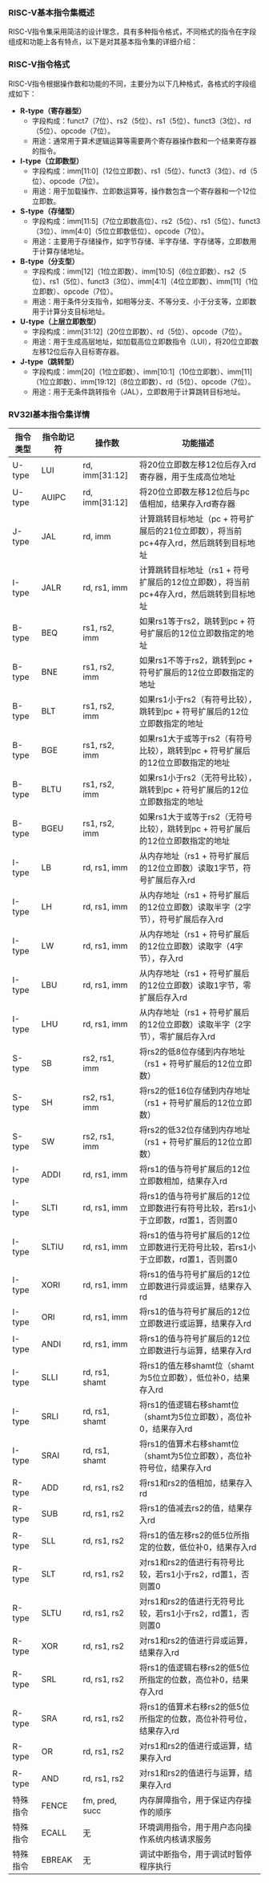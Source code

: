 ### RISC-V基本指令集概述
RISC-V指令集采用简洁的设计理念，具有多种指令格式，不同格式的指令在字段组成和功能上各有特点，以下是对其基本指令集的详细介绍：

### RISC-V指令格式
RISC-V指令根据操作数和功能的不同，主要分为以下几种格式，各格式的字段组成如下：
- **R-type（寄存器型）**
    - 字段构成：funct7（7位）、rs2（5位）、rs1（5位）、funct3（3位）、rd（5位）、opcode（7位）。
    - 用途：通常用于算术逻辑运算等需要两个寄存器操作数和一个结果寄存器的指令。
- **I-type（立即数型）**
    - 字段构成：imm[11:0]（12位立即数）、rs1（5位）、funct3（3位）、rd（5位）、opcode（7位）。
    - 用途：用于加载操作、立即数运算等，操作数包含一个寄存器和一个12位立即数。
- **S-type（存储型）**
    - 字段构成：imm[11:5]（7位立即数高位）、rs2（5位）、rs1（5位）、funct3（3位）、imm[4:0]（5位立即数低位）、opcode（7位）。
    - 用途：主要用于存储操作，如字节存储、半字存储、字存储等，立即数用于计算存储地址。
- **B-type（分支型）**
    - 字段构成：imm[12]（1位立即数）、imm[10:5]（6位立即数）、rs2（5位）、rs1（5位）、funct3（3位）、imm[4:1]（4位立即数）、imm[11]（1位立即数）、opcode（7位）。
    - 用途：用于条件分支指令，如相等分支、不等分支、小于分支等，立即数用于计算分支目标地址。
- **U-type（上层立即数型）**
    - 字段构成：imm[31:12]（20位立即数）、rd（5位）、opcode（7位）。
    - 用途：用于生成高层地址，如加载高位立即数指令（LUI），将20位立即数左移12位后存入目标寄存器。
- **J-type（跳转型）**
    - 字段构成：imm[20]（1位立即数）、imm[10:1]（10位立即数）、imm[11]（1位立即数）、imm[19:12]（8位立即数）、rd（5位）、opcode（7位）。
    - 用途：用于无条件跳转指令（JAL），立即数用于计算跳转目标地址。

### RV32I基本指令集详情
|指令类型|指令助记符|操作数|功能描述|
| ---- | ---- | ---- | ---- |
|U-type|LUI|rd, imm[31:12]|将20位立即数左移12位后存入rd寄存器，用于生成高位地址|
|U-type|AUIPC|rd, imm[31:12]|将20位立即数左移12位后与pc值相加，结果存入rd寄存器|
|J-type|JAL|rd, imm|计算跳转目标地址（pc + 符号扩展后的21位立即数），将当前pc+4存入rd，然后跳转到目标地址|
|I-type|JALR|rd, rs1, imm|计算跳转目标地址（rs1 + 符号扩展后的12位立即数），将当前pc+4存入rd，然后跳转到目标地址|
|B-type|BEQ|rs1, rs2, imm|如果rs1等于rs2，跳转到pc + 符号扩展后的12位立即数指定的地址|
|B-type|BNE|rs1, rs2, imm|如果rs1不等于rs2，跳转到pc + 符号扩展后的12位立即数指定的地址|
|B-type|BLT|rs1, rs2, imm|如果rs1小于rs2（有符号比较），跳转到pc + 符号扩展后的12位立即数指定的地址|
|B-type|BGE|rs1, rs2, imm|如果rs1大于或等于rs2（有符号比较），跳转到pc + 符号扩展后的12位立即数指定的地址|
|B-type|BLTU|rs1, rs2, imm|如果rs1小于rs2（无符号比较），跳转到pc + 符号扩展后的12位立即数指定的地址|
|B-type|BGEU|rs1, rs2, imm|如果rs1大于或等于rs2（无符号比较），跳转到pc + 符号扩展后的12位立即数指定的地址|
|I-type|LB|rd, rs1, imm|从内存地址（rs1 + 符号扩展后的12位立即数）读取1字节，符号扩展后存入rd|
|I-type|LH|rd, rs1, imm|从内存地址（rs1 + 符号扩展后的12位立即数）读取半字（2字节），符号扩展后存入rd|
|I-type|LW|rd, rs1, imm|从内存地址（rs1 + 符号扩展后的12位立即数）读取字（4字节），存入rd|
|I-type|LBU|rd, rs1, imm|从内存地址（rs1 + 符号扩展后的12位立即数）读取1字节，零扩展后存入rd|
|I-type|LHU|rd, rs1, imm|从内存地址（rs1 + 符号扩展后的12位立即数）读取半字（2字节），零扩展后存入rd|
|S-type|SB|rs2, rs1, imm|将rs2的低8位存储到内存地址（rs1 + 符号扩展后的12位立即数）|
|S-type|SH|rs2, rs1, imm|将rs2的低16位存储到内存地址（rs1 + 符号扩展后的12位立即数）|
|S-type|SW|rs2, rs1, imm|将rs2的低32位存储到内存地址（rs1 + 符号扩展后的12位立即数）|
|I-type|ADDI|rd, rs1, imm|将rs1的值与符号扩展后的12位立即数相加，结果存入rd|
|I-type|SLTI|rd, rs1, imm|将rs1的值与符号扩展后的12位立即数进行有符号比较，若rs1小于立即数，rd置1，否则置0|
|I-type|SLTIU|rd, rs1, imm|将rs1的值与符号扩展后的12位立即数进行无符号比较，若rs1小于立即数，rd置1，否则置0|
|I-type|XORI|rd, rs1, imm|将rs1的值与符号扩展后的12位立即数进行异或运算，结果存入rd|
|I-type|ORI|rd, rs1, imm|将rs1的值与符号扩展后的12位立即数进行或运算，结果存入rd|
|I-type|ANDI|rd, rs1, imm|将rs1的值与符号扩展后的12位立即数进行与运算，结果存入rd|
|I-type|SLLI|rd, rs1, shamt|将rs1的值左移shamt位（shamt为5位立即数），低位补0，结果存入rd|
|I-type|SRLI|rd, rs1, shamt|将rs1的值逻辑右移shamt位（shamt为5位立即数），高位补0，结果存入rd|
|I-type|SRAI|rd, rs1, shamt|将rs1的值算术右移shamt位（shamt为5位立即数），高位补符号位，结果存入rd|
|R-type|ADD|rd, rs1, rs2|将rs1和rs2的值相加，结果存入rd|
|R-type|SUB|rd, rs1, rs2|将rs1的值减去rs2的值，结果存入rd|
|R-type|SLL|rd, rs1, rs2|将rs1的值左移rs2的低5位所指定的位数，低位补0，结果存入rd|
|R-type|SLT|rd, rs1, rs2|对rs1和rs2的值进行有符号比较，若rs1小于rs2，rd置1，否则置0|
|R-type|SLTU|rd, rs1, rs2|对rs1和rs2的值进行无符号比较，若rs1小于rs2，rd置1，否则置0|
|R-type|XOR|rd, rs1, rs2|对rs1和rs2的值进行异或运算，结果存入rd|
|R-type|SRL|rd, rs1, rs2|将rs1的值逻辑右移rs2的低5位所指定的位数，高位补0，结果存入rd|
|R-type|SRA|rd, rs1, rs2|将rs1的值算术右移rs2的低5位所指定的位数，高位补符号位，结果存入rd|
|R-type|OR|rd, rs1, rs2|对rs1和rs2的值进行或运算，结果存入rd|
|R-type|AND|rd, rs1, rs2|对rs1和rs2的值进行与运算，结果存入rd|
|特殊指令|FENCE|fm, pred, succ|内存屏障指令，用于保证内存操作的顺序|
|特殊指令|ECALL|无|环境调用指令，用于用户态向操作系统内核请求服务|
|特殊指令|EBREAK|无|调试中断指令，用于调试时暂停程序执行|